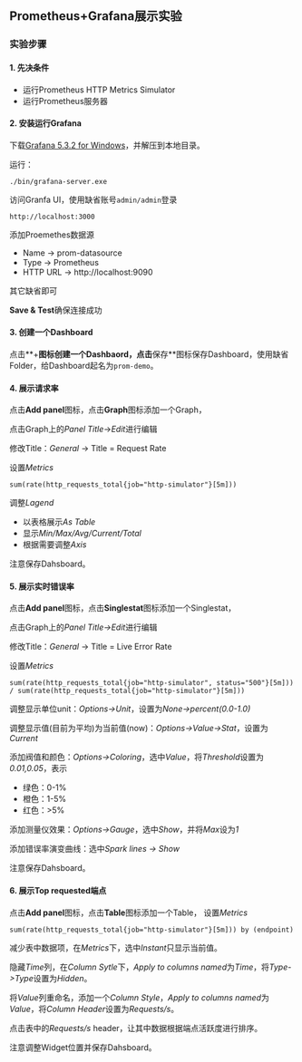 ## Prometheus+Grafana展示实验

### 实验步骤

#### 1. 先决条件

* 运行Prometheus HTTP Metrics Simulator
* 运行Prometheus服务器

#### 2. 安装运行Grafana

下载[Grafana 5.3.2 for Windows](https://s3-us-west-2.amazonaws.com/grafana-releases/release/grafana-5.3.2.windows-amd64.zip)，并解压到本地目录。

运行：
```
./bin/grafana-server.exe
```

访问Granfa UI，使用缺省账号`admin/admin`登录
```
http://localhost:3000
```

添加Proemethes数据源

* Name -> prom-datasource
* Type -> Prometheus
* HTTP URL -> http://localhost:9090

其它缺省即可

**Save & Test**确保连接成功


#### 3. 创建一个Dashboard

点击**+**图标创建一个Dashbaord，点击**保存**图标保存Dashboard，使用缺省Folder，给Dashboard起名为`prom-demo`。

#### 4. 展示请求率

点击**Add panel**图标，点击**Graph**图标添加一个Graph，

点击Graph上的*Panel Title*->*Edit*进行编辑

修改Title：*General* -> Title = Request Rate

设置*Metrics*
```
sum(rate(http_requests_total{job="http-simulator"}[5m]))
```

调整*Lagend*

* 以表格展示*As Table*
* 显示*Min/Max/Avg/Current/Total*
* 根据需要调整*Axis*

注意保存Dahsboard。

#### 5. 展示实时错误率

点击**Add panel**图标，点击**Singlestat**图标添加一个Singlestat，

点击Graph上的*Panel Title->Edit*进行编辑

修改Title：*General* -> Title = Live Error Rate

设置*Metrics*
```
sum(rate(http_requests_total{job="http-simulator", status="500"}[5m])) / sum(rate(http_requests_total{job="http-simulator"}[5m]))
```

调整显示单位unit：*Options->Unit*，设置为*None->percent(0.0-1.0)*

调整显示值(目前为平均)为当前值(now)：*Options->Value->Stat*，设置为*Current*

添加阀值和颜色：*Options->Coloring*，选中*Value*，将*Threshold*设置为*0.01,0.05*，表示
* 绿色：0-1%
* 橙色：1-5%
* 红色：>5%

添加测量仪效果：*Options->Gauge*，选中*Show*，并将*Max*设为*1*

添加错误率演变曲线：选中*Spark lines -> Show*

注意保存Dahsboard。

#### 6. 展示Top requested端点

点击**Add panel**图标，点击**Table**图标添加一个Table，
设置*Metrics*
```
sum(rate(http_requests_total{job="http-simulator"}[5m])) by (endpoint)
```
减少表中数据项，在*Metrics*下，选中*Instant*只显示当前值。

隐藏*Time*列，在*Column Sytle*下，*Apply to columns named*为*Time*，将*Type->Type*设置为*Hidden*。

将*Value*列重命名，添加一个*Column Style*，*Apply to columns named*为*Value*，将*Column Header*设置为*Requests/s*。

点击表中的*Requests/s* header，让其中数据根据端点活跃度进行排序。

注意调整Widget位置并保存Dahsboard。
